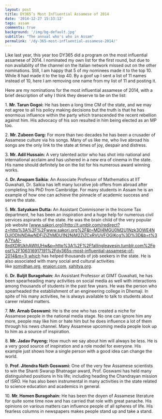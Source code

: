 ```yaml
---
layout: post
title: DY365’s Most Influential Assamese of 2014
date: '2014-12-27 15:33:12'
tags: assam
comments: true
background: '/img/bg-default.jpg'
subtitle: "The annual who's who in Assam"
permalink: '/dy-365-most-influential-assamese-2014/'
---
```


Like last year, this year too DY365 did a program on the most influential assamese of 2014. I nominated my own list for the first round, but due to non availablity of the channel on the Italian network missed out on the other nominations. Still, I am happy that 5 of my nominees made it to the top 10. While 8 had made it to the top 40. By a goof up I sent a list of 11 names instead of 10, here I am removing one name from my list of 11 and posting it.

Here are my nominations for the most influential assamese of 2014, with a brief description of why I think they deserve to be on the list:

1. **Mr. Tarun Gogoi:** He has been a long time CM of the state, and we may not agree to all his policy making decisions but the truth is that he has enormous influence within the party which transcended the recent rebellion against him. His advocacy of his son resulted in him being elected as an MP too.

2. **Mr. Zubeen Garg:** For more than two decades he has been a crusader of Assamese culture via his songs. Many of us like me, who live abroad his songs are the only link to the state at times of joy, despair and distress.

3. **Mr. Adil Hussain:** A very talented actor who has shot into national and international acclaim and has ushered in a new era of cinema in the state. His name should definitely be on the list for his numerous award winning works.

4. **Dr. Anupam Saikia**: An Associate Professor of Mathematics at IIT Guwahati, Dr. Saikia has left many lucrative job offers from abroad after completing his PhD from Cambridge. For many students in Assam he is an example of how one can achieve the pinnacle of academic success and serve the state.

5. **Mr. Satyakam Dutta:** An Assistant Commisoner in the Income Tax department, he has been an inspiration and a huge help for numerous civil services aspirants of the state. He was the brain child of the very popular job website [www.sakori.org](http://t.umblr.com/redirect?z=http%3A%2F%2Fwww.sakori.org%2F&t=MDI4MGU0M2U1Nzk3OWE4NDJlODhjNDAwNDFiZjZhMDU1N2NiM2ZjZCxRVUVFOGlKcg%3D%3D&b=t%3A7YsAI-8rdXDRUkhAWltUHw&p=http%3A%2F%2Ffallingleavesin.tumblr.com%2Fpost%2F106316917191%2Fdy365s-most-influential-assamese-of-2014&m=1) which has helped thousands of job seekers in the state. He is also associated with many social and cultural activities like [xomidhan.org](http://t.umblr.com/redirect?z=http%3A%2F%2Fxomidhan.org%2F&t=ZTU4MGE4ZTUxYmI3ZTI4YjI1MjI4YzRiN2Q5NmI3M2UwYzUwNDBlYyxRVUVFOGlKcg%3D%3D&b=t%3A7YsAI-8rdXDRUkhAWltUHw&p=http%3A%2F%2Ffallingleavesin.tumblr.com%2Fpost%2F106316917191%2Fdy365s-most-influential-assamese-of-2014&m=1), [enajori.com](http://t.umblr.com/redirect?z=http%3A%2F%2Fenajori.com%2F&t=YmRkYTc0Yjc4ZTMyZjdiMzFjZjM1Mzc0ZDA1MDkzNTcwZjlmNjk1NCxRVUVFOGlKcg%3D%3D&b=t%3A7YsAI-8rdXDRUkhAWltUHw&p=http%3A%2F%2Ffallingleavesin.tumblr.com%2Fpost%2F106316917191%2Fdy365s-most-influential-assamese-of-2014&m=1), [xahitya.org](http://t.umblr.com/redirect?z=http%3A%2F%2Fxahitya.org%2F&t=Mjk0MTdiNzhlNjk3ZGQ5OTNmMDk2NjJmNTBjODU4MWJiZjQ1ZmE0OCxRVUVFOGlKcg%3D%3D&b=t%3A7YsAI-8rdXDRUkhAWltUHw&p=http%3A%2F%2Ffallingleavesin.tumblr.com%2Fpost%2F106316917191%2Fdy365s-most-influential-assamese-of-2014&m=1).

6. **Dr. Buljit Buragohain:** An Assistant Professor at GIMT Guwahati, he has been spearheading many activities on social media as well with interactions among thousands of students in the past few years. He was the person who spearheaded the establishment of an engineering college in Dhemaji. In spite of his many activities, he is always available to talk to students about career related matters.

7. **Mr. Arnab Goswami:** He is the one who has created a niche for Assamese people in the national media stage. No one can ignore him any more, people may like him or hate him but he does influence a lot of them through his news channel. Many Assamese upcoming media people look up to him as a source of inspiration.

8. **Mr. Jadav Payeng:** How much we say about him will always be less. He is a very good source of inspiration and a role model for everyone. His example just shows how a single person with a good idea can change the world.

9. **Prof. Jitendra Nath Goswami:** One of the very few Assamese scientists to win the Shanti Swarup Bhatnagar award, Prof. Goswami has held many distinguished positions in his life; including heading the Chandrayan mission of ISRO. He has also been instrumental in many activities in the state related to science education and academics in general.

10. **Mr. Homen Buragohain:** He has been the doyen of Assamese literature for quite some time now and has carried that role with great panache. His opinions on various matters can influence people of all spheres of life. His fearless columns in newspapers makes people stand up and take a stand.


